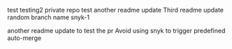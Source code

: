 test
testing2
private repo test
another readme update
Third readme update
random branch name
snyk-1

another readme update to test the pr
Avoid using snyk to trigger predefined auto-merge
